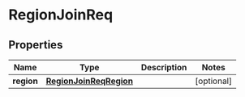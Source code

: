 # RegionJoinReq

## Properties
Name | Type | Description | Notes
------------ | ------------- | ------------- | -------------
**region** | [**RegionJoinReqRegion**](RegionJoinReqRegion.md) |  |  [optional]
